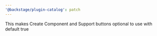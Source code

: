 ```yaml
---
'@backstage/plugin-catalog': patch
---
```


This makes Create Component and Support buttons optional to use with default true
